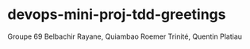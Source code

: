 # devops-mini-proj-tdd-greetings
Groupe 69 
Belbachir Rayane, Quiambao Roemer Trinité, Quentin Platiau
